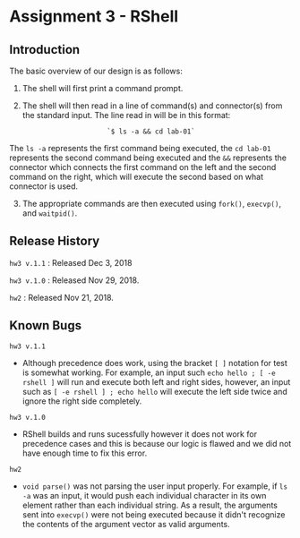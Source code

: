 # Assignment 3 - RShell

## Introduction
The basic overview of our design is as follows:

1. The shell will first print a command prompt.

2. The shell will then read in a line of command(s) and connector(s) from the standard input. The line read in will be in this format:

							`$ ls -a && cd lab-01`
							
The `ls -a` represents the first command being executed, the `cd lab-01` represents the second command being executed and the `&&` represents the connector which connects the first command on the left and the second command on the right, which will execute the second based on what connector is used.

3. The appropriate commands are then executed using `fork()`, `execvp()`, and `waitpid()`.

## Release History
`hw3 v.1.1` : Released Dec 3, 2018

`hw3 v.1.0` : Released Nov 29, 2018.

`hw2` : Released Nov 21, 2018.


## Known Bugs
`hw3 v.1.1`
- Although precedence does work, using the bracket `[ ]` notation for test is somewhat working. For example, an input such `echo hello ; [ -e rshell ]` will run and execute both left and right sides, however, an input such as `[ -e rshell ] ; echo hello` will execute the left side twice and ignore the right side completely.

`hw3 v.1.0`
- RShell builds and runs sucessfully however it does not work for precedence cases and this is because our logic is flawed and we did not have enough time to fix this error.

`hw2`
- `void parse()` was not parsing the user input properly. For example, if `ls -a` was an input, it would push each individual character in its own element rather than each individual string. As a result, the arguments sent into `execvp()` were not being executed because it didn't recognize the contents of the argument vector as valid arguments.
